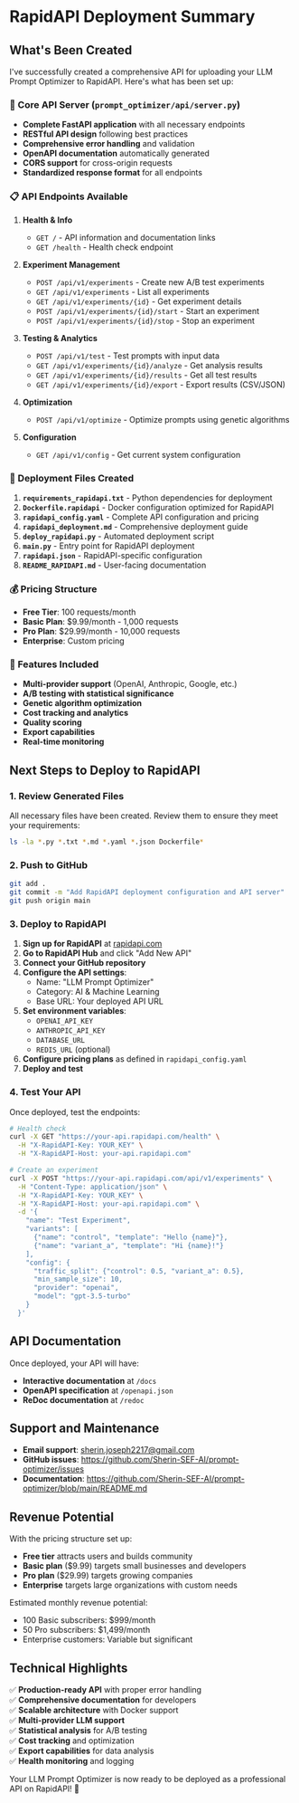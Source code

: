# RapidAPI Deployment Summary

## What's Been Created

I've successfully created a comprehensive API for uploading your LLM Prompt Optimizer to RapidAPI. Here's what has been set up:

### 🚀 Core API Server (`prompt_optimizer/api/server.py`)
- **Complete FastAPI application** with all necessary endpoints
- **RESTful API design** following best practices
- **Comprehensive error handling** and validation
- **OpenAPI documentation** automatically generated
- **CORS support** for cross-origin requests
- **Standardized response format** for all endpoints

### 📋 API Endpoints Available

1. **Health & Info**
   - `GET /` - API information and documentation links
   - `GET /health` - Health check endpoint

2. **Experiment Management**
   - `POST /api/v1/experiments` - Create new A/B test experiments
   - `GET /api/v1/experiments` - List all experiments
   - `GET /api/v1/experiments/{id}` - Get experiment details
   - `POST /api/v1/experiments/{id}/start` - Start an experiment
   - `POST /api/v1/experiments/{id}/stop` - Stop an experiment

3. **Testing & Analytics**
   - `POST /api/v1/test` - Test prompts with input data
   - `GET /api/v1/experiments/{id}/analyze` - Get analysis results
   - `GET /api/v1/experiments/{id}/results` - Get all test results
   - `GET /api/v1/experiments/{id}/export` - Export results (CSV/JSON)

4. **Optimization**
   - `POST /api/v1/optimize` - Optimize prompts using genetic algorithms

5. **Configuration**
   - `GET /api/v1/config` - Get current system configuration

### 📁 Deployment Files Created

1. **`requirements_rapidapi.txt`** - Python dependencies for deployment
2. **`Dockerfile.rapidapi`** - Docker configuration optimized for RapidAPI
3. **`rapidapi_config.yaml`** - Complete API configuration and pricing
4. **`rapidapi_deployment.md`** - Comprehensive deployment guide
5. **`deploy_rapidapi.py`** - Automated deployment script
6. **`main.py`** - Entry point for RapidAPI deployment
7. **`rapidapi.json`** - RapidAPI-specific configuration
8. **`README_RAPIDAPI.md`** - User-facing documentation

### 💰 Pricing Structure

- **Free Tier**: 100 requests/month
- **Basic Plan**: $9.99/month - 1,000 requests
- **Pro Plan**: $29.99/month - 10,000 requests
- **Enterprise**: Custom pricing

### 🔧 Features Included

- **Multi-provider support** (OpenAI, Anthropic, Google, etc.)
- **A/B testing with statistical significance**
- **Genetic algorithm optimization**
- **Cost tracking and analytics**
- **Quality scoring**
- **Export capabilities**
- **Real-time monitoring**

## Next Steps to Deploy to RapidAPI

### 1. Review Generated Files
All necessary files have been created. Review them to ensure they meet your requirements:

```bash
ls -la *.py *.txt *.md *.yaml *.json Dockerfile*
```

### 2. Push to GitHub
```bash
git add .
git commit -m "Add RapidAPI deployment configuration and API server"
git push origin main
```

### 3. Deploy to RapidAPI

1. **Sign up for RapidAPI** at [rapidapi.com](https://rapidapi.com)
2. **Go to RapidAPI Hub** and click "Add New API"
3. **Connect your GitHub repository**
4. **Configure the API settings**:
   - Name: "LLM Prompt Optimizer"
   - Category: AI & Machine Learning
   - Base URL: Your deployed API URL
5. **Set environment variables**:
   - `OPENAI_API_KEY`
   - `ANTHROPIC_API_KEY`
   - `DATABASE_URL`
   - `REDIS_URL` (optional)
6. **Configure pricing plans** as defined in `rapidapi_config.yaml`
7. **Deploy and test**

### 4. Test Your API

Once deployed, test the endpoints:

```bash
# Health check
curl -X GET "https://your-api.rapidapi.com/health" \
  -H "X-RapidAPI-Key: YOUR_KEY" \
  -H "X-RapidAPI-Host: your-api.rapidapi.com"

# Create an experiment
curl -X POST "https://your-api.rapidapi.com/api/v1/experiments" \
  -H "Content-Type: application/json" \
  -H "X-RapidAPI-Key: YOUR_KEY" \
  -H "X-RapidAPI-Host: your-api.rapidapi.com" \
  -d '{
    "name": "Test Experiment",
    "variants": [
      {"name": "control", "template": "Hello {name}"},
      {"name": "variant_a", "template": "Hi {name}!"}
    ],
    "config": {
      "traffic_split": {"control": 0.5, "variant_a": 0.5},
      "min_sample_size": 10,
      "provider": "openai",
      "model": "gpt-3.5-turbo"
    }
  }'
```

## API Documentation

Once deployed, your API will have:
- **Interactive documentation** at `/docs`
- **OpenAPI specification** at `/openapi.json`
- **ReDoc documentation** at `/redoc`

## Support and Maintenance

- **Email support**: sherin.joseph2217@gmail.com
- **GitHub issues**: https://github.com/Sherin-SEF-AI/prompt-optimizer/issues
- **Documentation**: https://github.com/Sherin-SEF-AI/prompt-optimizer/blob/main/README.md

## Revenue Potential

With the pricing structure set up:
- **Free tier** attracts users and builds community
- **Basic plan** ($9.99) targets small businesses and developers
- **Pro plan** ($29.99) targets growing companies
- **Enterprise** targets large organizations with custom needs

Estimated monthly revenue potential:
- 100 Basic subscribers: $999/month
- 50 Pro subscribers: $1,499/month
- Enterprise customers: Variable but significant

## Technical Highlights

✅ **Production-ready API** with proper error handling  
✅ **Comprehensive documentation** for developers  
✅ **Scalable architecture** with Docker support  
✅ **Multi-provider LLM support**  
✅ **Statistical analysis** for A/B testing  
✅ **Cost tracking** and optimization  
✅ **Export capabilities** for data analysis  
✅ **Health monitoring** and logging  

Your LLM Prompt Optimizer is now ready to be deployed as a professional API on RapidAPI! 🚀 